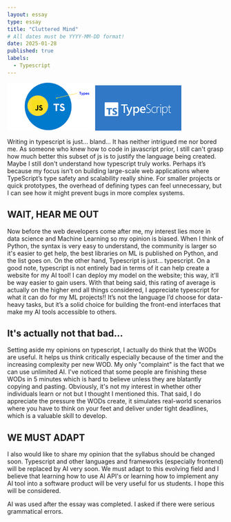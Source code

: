 ```yaml
---
layout: essay
type: essay
title: "Cluttered Mind"
# All dates must be YYYY-MM-DD format!
date: 2025-01-28
published: true
labels:
  - Typescript
---
```


<img width="200px" class="rounded float-start pe-4" src="../img/ts1.png">
<img width="200px" class="rounded float-start pe-4" src="../img/ts2.png">

Writing in typescript is just... bland... It has neither intrigued me nor bored me. As someone who knew how to code in
javascript prior, I still can't grasp how much better this subset of js is to justify the language being created. Maybe I
still don't understand how typescript truly works. Perhaps it’s because my focus isn’t on building large-scale web applications where TypeScript’s type safety and scalability really shine. For smaller projects or quick prototypes, the overhead of defining types can feel unnecessary, but I can see how it might prevent bugs in more complex systems.

## WAIT, HEAR ME OUT

Now before the web developers come after me, my interest lies more in data science and Machine Learning so my opinion is biased. When I think of Python, the syntax is very easy to understand, the community is larger so it's easier to get help, the best libraries on ML is published on Python, and the list goes on. On the other hand, Typescript is just... typescript. On a good note, typescript is not entirely bad in terms of it can help create a website for my AI tool! I can deploy my model on the website; this way, it'll be way easier to gain users. With that being said, this rating of average is actually on the higher end all things considered, I appreciate typescript for what it can do for my ML projects!! It’s not the language I’d choose for data-heavy tasks, but it’s a solid choice for building the front-end interfaces that make my AI tools accessible to others.

## It's actually not that bad...

Setting aside my opinions on typescript, I actually do think that the WODs are useful. It helps us think critically 
especially because of the timer and the increasing complexity per new WOD. My only "complaint" is the fact that we can use
unlimited AI. I've noticed that some people are finishing these WODs in 5 minutes which is hard to believe unless they 
are blatantly copying and pasting. Obviously, it's not my interest in whether other individuals learn or not but I thought I mentioned this. That said, I do appreciate the pressure the WODs create, it simulates real-world scenarios where you have to think on your feet and deliver under tight deadlines, which is a valuable skill to develop.

## WE MUST ADAPT

I also would like to share my opinion that the syllabus should be changed soon. Typescript and other languages and frameworks (especially frontend)  will be replaced by AI very soon. We must adapt to this evolving field and I believe that learning how to use AI API's or learning how to implement any AI tool into a software product will be very useful for us students. I hope this will be considered. 

AI was used after the essay was completed. I asked if there were serious grammatical errors.
